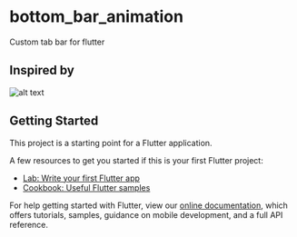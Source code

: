 # bottom_bar_animation

Custom tab bar for flutter

## Inspired by

![alt text](https://res.cloudinary.com/flavy/image/upload/v1563615075/ezgif-1-047e595c070a_dspruz.gif "Tab bar")


## Getting Started

This project is a starting point for a Flutter application.

A few resources to get you started if this is your first Flutter project:

- [Lab: Write your first Flutter app](https://flutter.dev/docs/get-started/codelab)
- [Cookbook: Useful Flutter samples](https://flutter.dev/docs/cookbook)

For help getting started with Flutter, view our
[online documentation](https://flutter.dev/docs), which offers tutorials,
samples, guidance on mobile development, and a full API reference.
